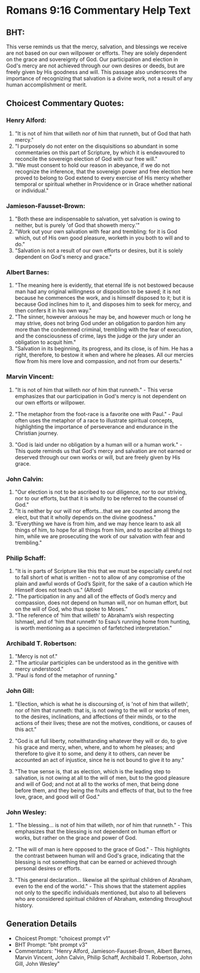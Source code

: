 # Romans 9:16 Commentary Help Text

## BHT:
This verse reminds us that the mercy, salvation, and blessings we receive are not based on our own willpower or efforts. They are solely dependent on the grace and sovereignty of God. Our participation and election in God's mercy are not achieved through our own desires or deeds, but are freely given by His goodness and will. This passage also underscores the importance of recognizing that salvation is a divine work, not a result of any human accomplishment or merit.

## Choicest Commentary Quotes:
### Henry Alford:
1. "It is not of him that willeth nor of him that runneth, but of God that hath mercy." 
2. "I purposely do not enter on the disquisitions so abundant in some commentaries on this part of Scripture, by which it is endeavoured to reconcile the sovereign election of God with our free will."
3. "We must consent to hold our reason in abeyance, if we do not recognize the inference, that the sovereign power and free election here proved to belong to God extend to every exercise of His mercy whether temporal or spiritual whether in Providence or in Grace whether national or individual."

### Jamieson-Fausset-Brown:
1. "Both these are indispensable to salvation, yet salvation is owing to neither, but is purely 'of God that showeth mercy.'"
2. "Work out your own salvation with fear and trembling: for it is God which, out of His own good pleasure, worketh in you both to will and to do."
3. "Salvation is not a result of our own efforts or desires, but it is solely dependent on God's mercy and grace."

### Albert Barnes:
1. "The meaning here is evidently, that eternal life is not bestowed because man had any original willingness or disposition to be saved; it is not because he commences the work, and is himself disposed to it; but it is because God inclines him to it, and disposes him to seek for mercy, and then confers it in his own way."
2. "The sinner, however anxious he may be, and however much or long he may strive, does not bring God under an obligation to pardon him any more than the condemned criminal, trembling with the fear of execution, and the consciousness of crime, lays the judge or the jury under an obligation to acquit him."
3. "Salvation in its beginning, its progress, and its close, is of him. He has a right, therefore, to bestow it when and where he pleases. All our mercies flow from his mere love and compassion, and not from our deserts."

### Marvin Vincent:
1. "It is not of him that willeth nor of him that runneth." - This verse emphasizes that our participation in God's mercy is not dependent on our own efforts or willpower. 

2. "The metaphor from the foot-race is a favorite one with Paul." - Paul often uses the metaphor of a race to illustrate spiritual concepts, highlighting the importance of perseverance and endurance in the Christian journey. 

3. "God is laid under no obligation by a human will or a human work." - This quote reminds us that God's mercy and salvation are not earned or deserved through our own works or will, but are freely given by His grace.

### John Calvin:
1. "Our election is not to be ascribed to our diligence, nor to our striving, nor to our efforts, but that it is wholly to be referred to the counsel of God."
2. "It is neither by our will nor efforts...that we are counted among the elect, but that it wholly depends on the divine goodness."
3. "Everything we have is from him, and we may hence learn to ask all things of him, to hope for all things from him, and to ascribe all things to him, while we are prosecuting the work of our salvation with fear and trembling."

### Philip Schaff:
1. "It is in parts of Scripture like this that we must be especially careful not to fall short of what is written - not to allow of any compromise of the plain and awful words of God’s Spirit, for the sake of a caution which He Himself does not teach us." (Alford)
2. "The participation in any and all of the effects of God’s mercy and compassion, does not depend on human will, nor on human effort, but on the will of God, who thus spoke to Moses." 
3. "The reference of ‘him that willeth’ to Abraham’s wish respecting Ishmael, and of ‘him that runneth’ to Esau’s running home from hunting, is worth mentioning as a specimen of farfetched interpretation."

### Archibald T. Robertson:
1. "Mercy is not of."
2. "The articular participles can be understood as in the genitive with mercy understood."
3. "Paul is fond of the metaphor of running."

### John Gill:
1. "Election, which is what he is discoursing of, is 'not of him that willeth', nor of him that runneth: that is, is not owing to the will or works of men, to the desires, inclinations, and affections of their minds, or to the actions of their lives; these are not the motives, conditions, or causes of this act." 

2. "God is at full liberty, notwithstanding whatever they will or do, to give his grace and mercy, when, where, and to whom he pleases; and therefore to give it to some, and deny it to others, can never be accounted an act of injustice, since he is not bound to give it to any." 

3. "The true sense is, that as election, which is the leading step to salvation, is not owing at all to the will of men, but to the good pleasure and will of God; and not at all to the works of men, that being done before them, and they being the fruits and effects of that, but to the free love, grace, and good will of God."

### John Wesley:
1. "The blessing... is not of him that willeth, nor of him that runneth." - This emphasizes that the blessing is not dependent on human effort or works, but rather on the grace and power of God.

2. "The will of man is here opposed to the grace of God." - This highlights the contrast between human will and God's grace, indicating that the blessing is not something that can be earned or achieved through personal desires or efforts.

3. "This general declaration... likewise all the spiritual children of Abraham, even to the end of the world." - This shows that the statement applies not only to the specific individuals mentioned, but also to all believers who are considered spiritual children of Abraham, extending throughout history.


## Generation Details
- Choicest Prompt: "choicest prompt v1"
- BHT Prompt: "bht prompt v3"
- Commentators: "Henry Alford, Jamieson-Fausset-Brown, Albert Barnes, Marvin Vincent, John Calvin, Philip Schaff, Archibald T. Robertson, John Gill, John Wesley"
